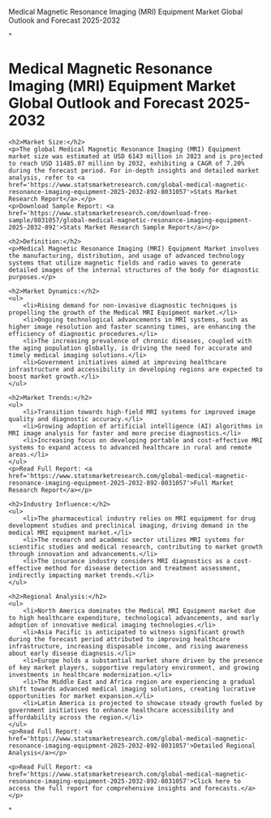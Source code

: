 Medical Magnetic Resonance Imaging (MRI) Equipment Market Global Outlook and Forecast 2025-2032

"<html>
    <h1>Medical Magnetic Resonance Imaging (MRI) Equipment Market Global Outlook and Forecast 2025-2032</h1>
    
    <h2>Market Size:</h2>
    <p>The global Medical Magnetic Resonance Imaging (MRI) Equipment market size was estimated at USD 6143 million in 2023 and is projected to reach USD 11485.07 million by 2032, exhibiting a CAGR of 7.20% during the forecast period. For in-depth insights and detailed market analysis, refer to <a href='https://www.statsmarketresearch.com/global-medical-magnetic-resonance-imaging-equipment-2025-2032-892-8031057'>Stats Market Research Report</a>.</p>
    <p>Download Sample Report: <a href='https://www.statsmarketresearch.com/download-free-sample/8031057/global-medical-magnetic-resonance-imaging-equipment-2025-2032-892'>Stats Market Research Sample Report</a></p>

    <h2>Definition:</h2>
    <p>Medical Magnetic Resonance Imaging (MRI) Equipment Market involves the manufacturing, distribution, and usage of advanced technology systems that utilize magnetic fields and radio waves to generate detailed images of the internal structures of the body for diagnostic purposes.</p>

    <h2>Market Dynamics:</h2>
    <ul>
        <li>Rising demand for non-invasive diagnostic techniques is propelling the growth of the Medical MRI Equipment market.</li>
        <li>Ongoing technological advancements in MRI systems, such as higher image resolution and faster scanning times, are enhancing the efficiency of diagnostic procedures.</li>
        <li>The increasing prevalence of chronic diseases, coupled with the aging population globally, is driving the need for accurate and timely medical imaging solutions.</li>
        <li>Government initiatives aimed at improving healthcare infrastructure and accessibility in developing regions are expected to boost market growth.</li>
    </ul>

    <h2>Market Trends:</h2>
    <ul>
        <li>Transition towards high-field MRI systems for improved image quality and diagnostic accuracy.</li>
        <li>Growing adoption of artificial intelligence (AI) algorithms in MRI image analysis for faster and more precise diagnostics.</li>
        <li>Increasing focus on developing portable and cost-effective MRI systems to expand access to advanced healthcare in rural and remote areas.</li>
    </ul>
    <p>Read Full Report: <a href='https://www.statsmarketresearch.com/global-medical-magnetic-resonance-imaging-equipment-2025-2032-892-8031057'>Full Market Research Report</a></p>

    <h2>Industry Influence:</h2>
    <ul>
        <li>The pharmaceutical industry relies on MRI equipment for drug development studies and preclinical imaging, driving demand in the medical MRI equipment market.</li>
        <li>The research and academic sector utilizes MRI systems for scientific studies and medical research, contributing to market growth through innovation and advancements.</li>
        <li>The insurance industry considers MRI diagnostics as a cost-effective method for disease detection and treatment assessment, indirectly impacting market trends.</li>
    </ul>

    <h2>Regional Analysis:</h2>
    <ul>
        <li>North America dominates the Medical MRI Equipment market due to high healthcare expenditure, technological advancements, and early adoption of innovative medical imaging technologies.</li>
        <li>Asia Pacific is anticipated to witness significant growth during the forecast period attributed to improving healthcare infrastructure, increasing disposable income, and rising awareness about early disease diagnosis.</li>
        <li>Europe holds a substantial market share driven by the presence of key market players, supportive regulatory environment, and growing investments in healthcare modernization.</li>
        <li>The Middle East and Africa region are experiencing a gradual shift towards advanced medical imaging solutions, creating lucrative opportunities for market expansion.</li>
        <li>Latin America is projected to showcase steady growth fueled by government initiatives to enhance healthcare accessibility and affordability across the region.</li>
    </ul>
    <p>Read Full Report: <a href='https://www.statsmarketresearch.com/global-medical-magnetic-resonance-imaging-equipment-2025-2032-892-8031057'>Detailed Regional Analysis</a></p>

    <p>Read Full Report: <a href='https://www.statsmarketresearch.com/global-medical-magnetic-resonance-imaging-equipment-2025-2032-892-8031057'>Click here to access the full report for comprehensive insights and forecasts.</a></p>
</html>"
